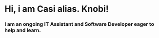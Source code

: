 <h1><b>Hi, i am Casi alias. Knobi!</b></h1>
<h3>I am an ongoing IT Assistant and Software Developer eager to help and learn.</h3>
